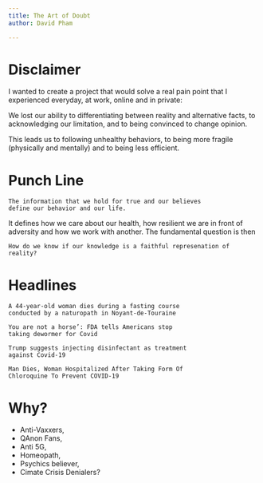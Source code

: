 ```yaml
---
title: The Art of Doubt
author: David Pham

---
```


# Disclaimer

I wanted to create a project that would solve a real pain point that I
experienced everyday, at work, online and in private:

We lost our ability to differentiating between reality and alternative facts,
to acknowledging our limitation, and to being convinced to change opinion.

This leads us to following unhealthy behaviors, to being more fragile
(physically and mentally) and to being less efficient.

# Punch Line

    The information that we hold for true and our believes
    define our behavior and our life.

It defines how we care about our health, how resilient we are in front of
adversity and how we work with another. The fundamental question is then


    How do we know if our knowledge is a faithful represenation of reality?

# Headlines

    A 44-year-old woman dies during a fasting course
    conducted by a naturopath in Noyant-de-Touraine

    You are not a horse’: FDA tells Americans stop
    taking dewormer for Covid

    Trump suggests injecting disinfectant as treatment
    against Covid-19

    Man Dies, Woman Hospitalized After Taking Form Of
    Chloroquine To Prevent COVID-19

# Why?

- Anti-Vaxxers,
- QAnon Fans,
- Anti 5G,
- Homeopath,
- Psychics believer,
- Cimate Crisis Denialers?
